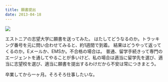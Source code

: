 ```yaml
---
title: 願書提出
date: 2013-04-18
---
```


![](https://img.xar.sh/12270559496_317e45748d_b_d.jpg)

エストニアの志望大学に願書を送ってみた。
はたしてどうなるのか。トラッキング番号を元に問い合わせてみると、約1週間で到着。
結果はどうやって返ってくるのか。Eメールか、EMSか。不合格の場合は。
普通、留学手続きって専門のエージェントを通してやることが多いけど、私の場合は適当に留学先を選び、適当に志望校を選び、適当に願書を提出するわけだから不安は常につきまとう。

卒業してから一ヶ月。そろそろ仕事したいな。
